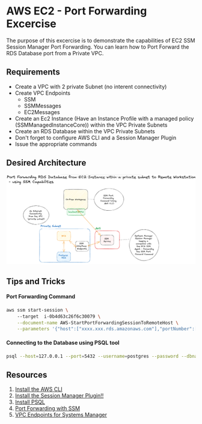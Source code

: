# AWS EC2 - Port Forwarding Excercise
The purpose of this excercise is to demonstrate the capabilities of EC2 SSM Session Manager Port Forwarding. You can learn how to Port Forward the RDS Database port from a Private VPC.

## Requirements
- Create a VPC with 2 private Subnet (no interent connectivity)
- Create VPC Endpoints
    - SSM
    - SSMMessages
    - EC2Messages
- Create an Ec2 Instance (Have an Instance Profile with a managed policy (SSMManagedInstanceCore)) within the VPC Private Subnets
- Create an RDS Database within the VPC Private Subnets
- Don't forget to configure AWS CLI and a Session Manager Plugin
- Issue the appropriate commands

## Desired Architecture
![Port Forwarding](./ec2-port-forwarding-with-ssm-01.png)

## Tips and Tricks
#### Port Forwarding Command
```sh
aws ssm start-session \                   
    --target  i-0b4d63c26f6c30079 \
    --document-name AWS-StartPortForwardingSessionToRemoteHost \
    --parameters '{"host":["xxxx.xxx.rds.amazonaws.com"],"portNumber":["5432"], "localPortNumber":["5432"]}' --region eu-central-1
```

#### Connecting to the Database using PSQL tool
```sh
psql --host=127.0.0.1 --port=5432 --username=postgres --password --dbname=postgres
```

## Resources
1. [Install the AWS CLI](https://docs.aws.amazon.com/cli/latest/userguide/getting-started-install.html)
1. [Install the Session Manager Plugin!!](https://docs.aws.amazon.com/systems-manager/latest/userguide/session-manager-working-with-install-plugin.html)
1. [Install PSQL](https://www.timescale.com/blog/how-to-install-psql-on-mac-ubuntu-debian-windows/)
1. [Port Forwarding with SSM](https://docs.aws.amazon.com/systems-manager/latest/userguide/session-manager-working-with-sessions-start.html)
1. [VPC Endpoints for Systems Manager](https://docs.aws.amazon.com/systems-manager/latest/userguide/setup-create-vpc.html)